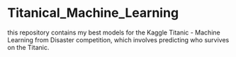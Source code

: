 # Titanical_Machine_Learning
this repository contains my best models for the Kaggle Titanic - Machine Learning from Disaster competition, which involves predicting who survives on the Titanic.
